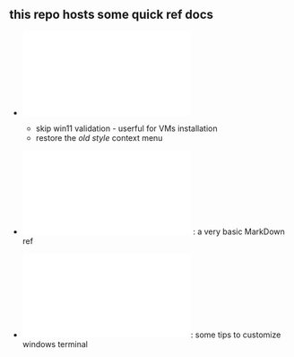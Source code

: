 

## this repo hosts some quick ref docs

- ![Win 11 setup hack](w11_setup.md)
    * skip win11 validation - userful for VMs installation
    * restore the *old style* context menu

- ![markdown](markdown.md) : a  very basic MarkDown ref  

- ![Windows Terminal customization](windows_terminal.md): some tips to customize windows terminal

